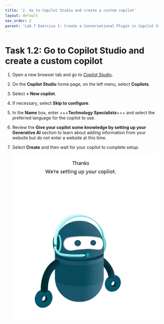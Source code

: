 ```yaml
---
title: '2. Go to Copilot Studio and create a custom copilot'
layout: default
nav_order: 2
parent: 'Lab 7 Exercise 1: Create a Conversational Plugin in Copilot Studio'
---
```


# Task 1.2: Go to Copilot Studio and create a custom copilot

 

1. Open a new browser tab and go to [Copilot Studio](https://copilotstudio.microsoft.com/ "Copilot Studio").  

 

1. On the **Copilot Studio** home page, on the left menu, select **Copilots**. 

 

1. Select **+ New copilot**. 


 
1. If necessary, select **Skip to configure**.



1. In the **Name** box, enter +++**Technology Specialists**+++ and select the preferred language for the copilot to use.

 

1. Review the **Give your copilot some knowledge by setting up your Generative AI** section to learn about adding information from your website but do not enter a website at this time. 

 

1. Select **Create** and then wait for your copilot to complete setup. 

 

    ![a11.jpg](../media/lab7/a11.jpg) 

     

 
